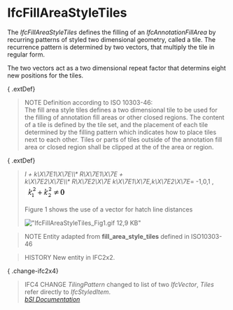 IfcFillAreaStyleTiles
=====================
The _IfcFillAreaStyleTiles_ defines the filling of an _IfcAnnotationFillArea_
by recurring patterns of styled two dimensional geometry, called a tile. The
recurrence pattern is determined by two vectors, that multiply the tile in
regular form.  
  
The two vectors act as a two dimensional repeat factor that determins eight
new positions for the tiles.  
  
{ .extDef}  
> NOTE  Definition according to ISO 10303-46:  
> The fill area style tiles defines a two dimensional tile to be used for the
> filling of annotation fill areas or other closed regions. The content of a
> tile is defined by the tile set, and the placement of each tile determined
> by the filling pattern which indicates how to place tiles next to each
> other. Tiles or parts of tiles outside of the annotation fill area or closed
> region shall be clipped at the of the area or region.  
  
{ .extDef}  
> _I + k\X\7E1\X\7E\\\\* R\X\7E1\X\7E +  
k\X\7E2\X\7E\\\\* R\X\7E2\X\7E_      _k\X\7E1\X\7E,k\X\7E2\X\7E_= -1,0,1 ,
![formula](figures/ifcfillareastyletilesymbolwithstyle_fig1.gif)  
>  
> Figure 1 shows the use of a vector for hatch line distances  
>  
> !["IfcFillAreaStyleTiles_Fig1.gif 12,9
> KB"](figures/ifcfillareastyletiles_fig1.gif "Figure 1 -- two vectors as two
> direction repeat factor")  
  
> NOTE  Entity adapted from **fill_area_style_tiles** defined in ISO10303-46  
  
> HISTORY  New entity in IFC2x2.  
  
{ .change-ifc2x4}  
> IFC4 CHANGE  _TilingPattern_ changed to list of two _IfcVector_, _Tiles_
> refer directly to _IfcStyledItem_.  
[ _bSI
Documentation_](https://standards.buildingsmart.org/IFC/DEV/IFC4_2/FINAL/HTML/schema/ifcpresentationappearanceresource/lexical/ifcfillareastyletiles.htm)



